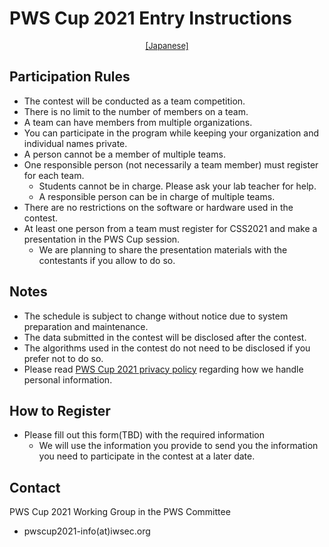 # PWS Cup 2021 Entry Instructions

<div style="text-align: center;">
 <font size="2">
  <a href="./entry.html">[Japanese]</a>
 </font>
</div>

## Participation Rules

- The contest will be conducted as a team competition.
- There is no limit to the number of members on a team.
- A team can have members from multiple organizations.
- You can participate in the program while keeping your organization and individual names private.
- A person cannot be a member of multiple teams.
- One responsible person (not necessarily a team member) must register for each team.
    - Students cannot be in charge. Please ask your lab teacher for help.
    - A responsible person can be in charge of multiple teams.
- There are no restrictions on the software or hardware used in the contest.
- At least one person from a team must register for CSS2021 and make a presentation in the PWS Cup session.
    - We are planning to share the presentation materials with the contestants if you allow to do so.

## Notes
- The schedule is subject to change without notice due to system preparation and maintenance.
- The data submitted in the contest will be disclosed after the contest.
- The algorithms used in the contest do not need to be disclosed if you prefer not to do so.
- Please read [PWS Cup 2021 privacy policy](./privacy_policy_e.html) regarding how we handle personal information.

## How to Register
- Please fill out this form(TBD) with the required information
    - We will use the information you provide to send you the information you need to participate in the contest at a later date.

## Contact
PWS Cup 2021 Working Group in the PWS Committee

  - pwscup2021-info(at)iwsec.org
